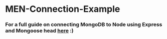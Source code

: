 # MEN-Connection-Example

### For a full guide on connecting MongoDB to Node using Express and Mongoose head [here](https://sahil-more.medium.com/crud-operations-using-mongodb-8ff4179b6d24) :)
